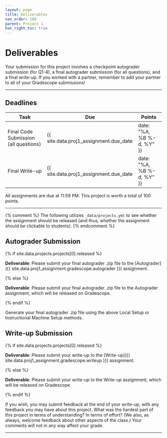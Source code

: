 ```yaml
---
layout: page
title: Deliverables
nav_order: 100
parent: Project 1
has_right_toc: true
---
```


# Deliverables

Your submission for this project involves a checkpoint autograder submission (for Q1-4), a final autograder submission (for all questions), and a final write-up. If you worked with a partner, remember to add your partner to all of your Gradescope submissions!

---

## Deadlines

| Task                                  | Due                                               | Points |
| ------------------------------------- |---------------------------------------------------| ------ |
| Final Code Submission (all questions) | {{ site.data.proj1_assignment.due_date            | date: "%A, %B %-d, %Y" }}            | 50     |
| Final Write-up                         | {{ site.data.proj1_assignment.due_date            | date: "%A, %B %-d, %Y" }}            | 30     |

All assignments are due at 11:59 PM. This project is worth a total of 100 points.

---

{% comment %}
The following utilizes `_data/projects.yml` to see whether the assignment should be released (and thus, whether the assignment should be clickable to students).
{% endcomment %}

## Autograder Submission

{% if site.data.projects.projects[0].released %}

**Deliverable**: Please submit your final autograder .zip file to the [Autograder]({{ site.data.proj1_assignment.gradescope.autograder }}) assignment.

{% else %}

**Deliverable**: Please submit your final autograder .zip file to the Autograder assignment, which will be released on Gradescope.

{% endif %}

Generate your final autograder .zip file using the above Local Setup or Instructional Machine Setup methods.

## Write-up Submission

{% if site.data.projects.projects[0].released %}

**Deliverable**: Please submit your write-up to the [Write-up]({{ site.data.proj1_assignment.gradescope.writeup }}) assignment.

{% else %}

**Deliverable**: Please submit your write-up to the Write-up assignment, which will be released on Gradescope.

{% endif %}

If you wish, you may submit feedback at the end of your write-up, with any feedback you may have about this project. What was the hardest part of this project in terms of understanding? In terms of effort? (We also, as always, welcome feedback about other aspects of the class.) Your comments will not in any way affect your grade.

---
